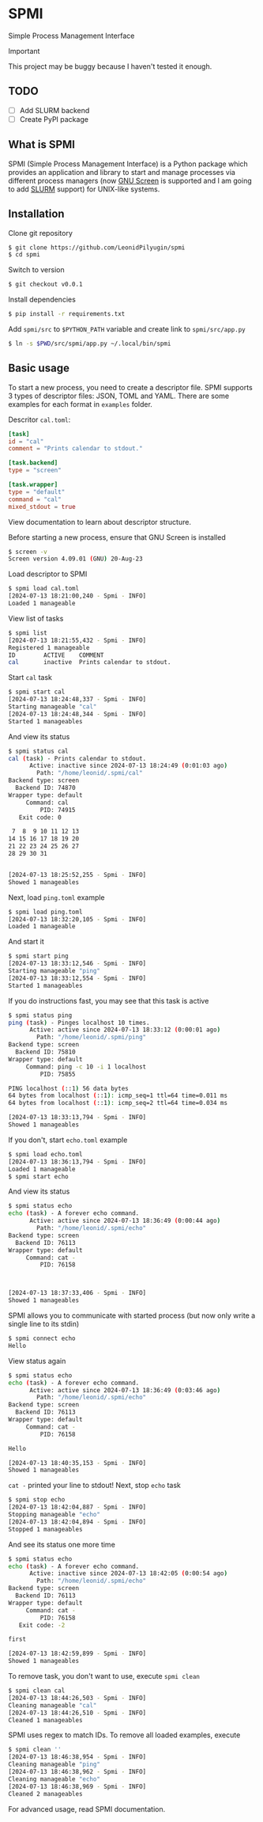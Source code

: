# SPMI

Simple Process Management Interface

> [!IMPORTANT]
> This project may be buggy because I haven't tested it enough.

## TODO
- [ ] Add SLURM backend
- [ ] Create PyPI package

## What is SPMI

SPMI (Simple Process Management Interface) is a Python package which provides
an application and library to start and manage processes via different process
managers (now [GNU Screen](https://www.gnu.org/software/screen/) is supported
and I am going to add [SLURM](https://slurm.schedmd.com/overview.html) support)
for UNIX-like systems.

## Installation

Clone git repository
```sh
$ git clone https://github.com/LeonidPilyugin/spmi
$ cd spmi
```

Switch to version
```sh
$ git checkout v0.0.1
```

Install dependencies
```sh
$ pip install -r requirements.txt
```

Add `spmi/src` to `$PYTHON_PATH` variable and create link to `spmi/src/app.py`
```sh
$ ln -s $PWD/src/spmi/app.py ~/.local/bin/spmi
```

## Basic usage
To start a new process, you need to create a descriptor file. SPMI supports
3 types of descriptor files: JSON, TOML and YAML. There are some examples for
each format in `examples` folder.

Descritor `cal.toml`:
```TOML
[task]
id = "cal"
comment = "Prints calendar to stdout."

[task.backend]
type = "screen"

[task.wrapper]
type = "default"
command = "cal"
mixed_stdout = true
```

View documentation to learn about descriptor structure.

Before starting a new process, ensure that GNU Screen is installed
```sh
$ screen -v
Screen version 4.09.01 (GNU) 20-Aug-23
```

Load descriptor to SPMI
```sh
$ spmi load cal.toml
[2024-07-13 18:21:00,240 - Spmi - INFO]
Loaded 1 manageable
```

View list of tasks
```sh
$ spmi list
[2024-07-13 18:21:55,432 - Spmi - INFO]
Registered 1 manageable
ID        ACTIVE    COMMENT
cal       inactive  Prints calendar to stdout.
```

Start `cal` task
```sh
$ spmi start cal
[2024-07-13 18:24:48,337 - Spmi - INFO]
Starting manageable "cal"
[2024-07-13 18:24:48,344 - Spmi - INFO]
Started 1 manageables
```

And view its status
```sh
$ spmi status cal
cal (task) - Prints calendar to stdout.
      Active: inactive since 2024-07-13 18:24:49 (0:01:03 ago)
        Path: "/home/leonid/.spmi/cal"
Backend type: screen
  Backend ID: 74870
Wrapper type: default
     Command: cal
         PID: 74915
   Exit code: 0

 7  8  9 10 11 12 13
14 15 16 17 18 19 20
21 22 23 24 25 26 27
28 29 30 31


[2024-07-13 18:25:52,255 - Spmi - INFO]
Showed 1 manageables
```

Next, load `ping.toml` example
```sh
$ spmi load ping.toml
[2024-07-13 18:32:20,105 - Spmi - INFO]
Loaded 1 manageable
```

And start it
```sh
$ spmi start ping
[2024-07-13 18:33:12,546 - Spmi - INFO]
Starting manageable "ping"
[2024-07-13 18:33:12,554 - Spmi - INFO]
Started 1 manageables
```

If you do instructions fast, you may see that this task is active
```sh
$ spmi status ping
ping (task) - Pinges localhost 10 times.
      Active: active since 2024-07-13 18:33:12 (0:00:01 ago)
        Path: "/home/leonid/.spmi/ping"
Backend type: screen
  Backend ID: 75810
Wrapper type: default
     Command: ping -c 10 -i 1 localhost
         PID: 75855

PING localhost (::1) 56 data bytes
64 bytes from localhost (::1): icmp_seq=1 ttl=64 time=0.011 ms
64 bytes from localhost (::1): icmp_seq=2 ttl=64 time=0.034 ms

[2024-07-13 18:33:13,794 - Spmi - INFO]
Showed 1 manageables
```

If you don't, start `echo.toml` example
```sh
$ spmi load echo.toml
[2024-07-13 18:36:13,794 - Spmi - INFO]
Loaded 1 manageable
$ spmi start echo
```

And view its status
```sh
$ spmi status echo
echo (task) - A forever echo command.
      Active: active since 2024-07-13 18:36:49 (0:00:44 ago)
        Path: "/home/leonid/.spmi/echo"
Backend type: screen
  Backend ID: 76113
Wrapper type: default
     Command: cat -
         PID: 76158



[2024-07-13 18:37:33,406 - Spmi - INFO]
Showed 1 manageables
```

SPMI allows you to communicate with started process
(but now only write a single line to its stdin)
```sh
$ spmi connect echo
Hello
```

View status again
```sh
$ spmi status echo
echo (task) - A forever echo command.
      Active: active since 2024-07-13 18:36:49 (0:03:46 ago)
        Path: "/home/leonid/.spmi/echo"
Backend type: screen
  Backend ID: 76113
Wrapper type: default
     Command: cat -
         PID: 76158

Hello

[2024-07-13 18:40:35,153 - Spmi - INFO]
Showed 1 manageables
```

`cat -` printed your line to stdout! Next, stop `echo` task

```sh
$ spmi stop echo
[2024-07-13 18:42:04,887 - Spmi - INFO]
Stopping manageable "echo"
[2024-07-13 18:42:04,894 - Spmi - INFO]
Stopped 1 manageables
```

And see its status one more time
```sh
$ spmi status echo
echo (task) - A forever echo command.
      Active: inactive since 2024-07-13 18:42:05 (0:00:54 ago)
        Path: "/home/leonid/.spmi/echo"
Backend type: screen
  Backend ID: 76113
Wrapper type: default
     Command: cat -
         PID: 76158
   Exit code: -2

first

[2024-07-13 18:42:59,899 - Spmi - INFO]
Showed 1 manageables
```

To remove task, you don't want to use, execute `spmi clean`
```sh
$ spmi clean cal
[2024-07-13 18:44:26,503 - Spmi - INFO]
Cleaning manageable "cal"
[2024-07-13 18:44:26,510 - Spmi - INFO]
Cleaned 1 manageables
```

SPMI uses regex to match IDs. To remove all loaded examples, execute
```sh
$ spmi clean ''
[2024-07-13 18:46:38,954 - Spmi - INFO]
Cleaning manageable "ping"
[2024-07-13 18:46:38,962 - Spmi - INFO]
Cleaning manageable "echo"
[2024-07-13 18:46:38,969 - Spmi - INFO]
Cleaned 2 manageables
```

For advanced usage, read SPMI documentation.
